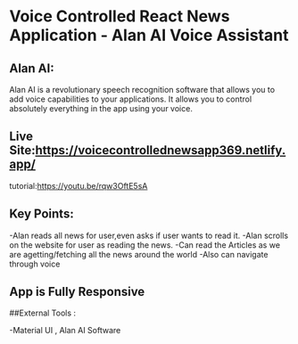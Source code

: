 # Voice Controlled React News Application - Alan AI Voice Assistant

## Alan AI:
Alan AI is a revolutionary speech recognition software that allows you to add voice capabilities to your applications. 
It allows you to control absolutely everything in the app using your voice.

## Live Site:https://voicecontrollednewsapp369.netlify.app/






tutorial:https://youtu.be/rqw3OftE5sA

## Key Points:
-Alan reads all news for user,even asks if user wants to read it.
-Alan scrolls on the website for user as reading the news.
-Can read the Articles as we are agetting/fetching all the news around the world 
-Also can navigate through voice

## App is Fully Responsive

##External Tools : 

-Material UI , Alan AI Software


